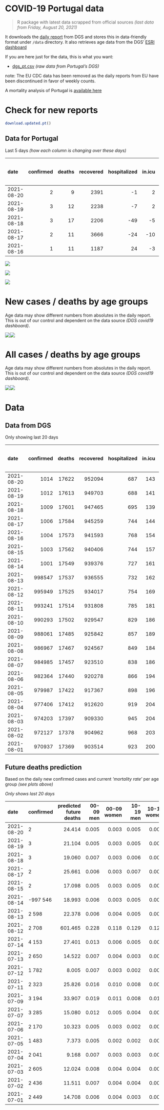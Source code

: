 COVID-19 Portugal data
================

> R package with latest data scrapped from official sources *(last data
> from Friday, August 20, 2021)*

It downloads the [daily
report](https://covid19.min-saude.pt/relatorio-de-situacao/) from DGS
and stores this in data-friendly format under `/data` directory. It also
retrieves age data from the DGS’ [ESRI
dashboard](https://covid19.min-saude.pt/ponto-de-situacao-atual-em-portugal/)

If you are here just for the data, this is what you want:

-   [dgs\_pt.csv](raw/master/data/dgs_pt.csv) *(raw data from Portugal’s
    DGS)*

note: The EU CDC data has been removed as the daily reports from EU have
been discontinued in favor of weekly counts.

A mortality analysis of Portugal is [available
here](https://averissimo.github.io/covid19-analysis/mortality.html)

# Check for new reports

``` r
download.updated.pt()
```

## Data for Portugal

Last 5 days *(how each column is changing over these days)*

| date       | confirmed | deaths | recovered | hospitalized | in.icu | first vaccine | second vaccine | confirmed m 00-09 | confirmed w 00-09 | confirmed m 10-19 | confirmed w 10-19 | confirmed m 20-29 | confirmed w 20-29 | confirmed m 30-39 | confirmed w 30-39 | confirmed m 40-49 | confirmed w 40-49 | confirmed m 50-59 | confirmed w 50-59 | confirmed m 60-69 | confirmed w 60-69 | confirmed m 70-79 | confirmed w 70-79 | confirmed m 80+ | confirmed w 80+ | death m 00-09 | death w 00-09 | death m 10-19 | death w 10-19 | death m 20-29 | death w 20-29 | death m 30-39 | death w 30-39 | death m 40-49 | death w 40-49 | death m 50-59 | death w 50-59 | death m 60-69 | death w 60-69 | death m 70-79 | death w 70-79 | death m 80+ | death w 80+ |
|:-----------|----------:|-------:|----------:|-------------:|-------:|--------------:|---------------:|------------------:|------------------:|------------------:|------------------:|------------------:|------------------:|------------------:|------------------:|------------------:|------------------:|------------------:|------------------:|------------------:|------------------:|------------------:|------------------:|----------------:|----------------:|--------------:|--------------:|--------------:|--------------:|--------------:|--------------:|--------------:|--------------:|--------------:|--------------:|--------------:|--------------:|--------------:|--------------:|--------------:|--------------:|------------:|------------:|
| 2021-08-20 |         2 |      9 |      2391 |           -1 |      2 |         59253 |          15342 |                74 |                81 |               255 |               257 |               375 |               328 |               180 |               163 |               113 |               132 |                86 |               129 |                55 |                77 |                48 |                57 |              30 |              65 |             0 |             0 |             0 |             0 |             0 |             0 |             0 |             0 |             0 |             0 |             0 |             1 |             0 |             0 |             3 |             0 |           2 |           3 |
| 2021-08-19 |         3 |     12 |      2238 |           -7 |      2 |         60866 |          18742 |                80 |                98 |               243 |               256 |               397 |               348 |               176 |               168 |               123 |               154 |                95 |               114 |                71 |                75 |                36 |                37 |              26 |              57 |             0 |             0 |             0 |             0 |             0 |             0 |             0 |             0 |             1 |             0 |             0 |             0 |             1 |             0 |             2 |             1 |           4 |           3 |
| 2021-08-18 |         3 |     17 |      2206 |          -49 |     -5 |         55108 |          25709 |               111 |                92 |               322 |               316 |               440 |               435 |               183 |               181 |               162 |               196 |               113 |               141 |                64 |                67 |                40 |                48 |              18 |              48 |             0 |             0 |             0 |             0 |             0 |             0 |             0 |             0 |             0 |             0 |             0 |             0 |             1 |             0 |             2 |             2 |           7 |           5 |
| 2021-08-17 |         2 |     11 |      3666 |          -24 |    -10 |         67142 |          31406 |                NA |                NA |                NA |                NA |                NA |                NA |                NA |                NA |                NA |                NA |                NA |                NA |                NA |                NA |                NA |                NA |              NA |              NA |            NA |            NA |            NA |            NA |            NA |            NA |            NA |            NA |            NA |            NA |            NA |            NA |            NA |            NA |            NA |            NA |          NA |          NA |
| 2021-08-16 |         1 |     11 |      1187 |           24 |     -3 |         48535 |           3348 |                NA |                NA |                NA |                NA |                NA |                NA |                NA |                NA |                NA |                NA |                NA |                NA |                NA |                NA |                NA |                NA |              NA |              NA |            NA |            NA |            NA |            NA |            NA |            NA |            NA |            NA |            NA |            NA |            NA |            NA |            NA |            NA |            NA |            NA |          NA |          NA |

![](README_files/figure-gfm/totals-1.svg)<!-- -->

![](README_files/figure-gfm/differential-1.svg)<!-- -->

![](README_files/figure-gfm/differential_7days-1.svg)<!-- -->

# New cases / deaths by age groups

Age data may show different numbers from absolutes in the daily report.
This is out of our control and dependent on the data source *(DGS
covid19 dashboard)*.

![](README_files/figure-gfm/new_cases_deaths-1.svg)<!-- -->![](README_files/figure-gfm/new_cases_deaths-2.svg)<!-- -->

# All cases / deaths by age groups

Age data may show different numbers from absolutes in the daily report.
This is out of our control and dependent on the data source *(DGS
covid19 dashboard)*.

![](README_files/figure-gfm/total_cases_deaths-1.svg)<!-- -->![](README_files/figure-gfm/total_cases_deaths-2.svg)<!-- -->

# Data

## Data from DGS

Only showing last 20 days

| date       | confirmed | deaths | recovered | hospitalized | in.icu | confirmed m 00-09 | confirmed w 00-09 | confirmed m 10-19 | confirmed w 10-19 | confirmed m 20-29 | confirmed w 20-29 | confirmed m 30-39 | confirmed w 30-39 | confirmed m 40-49 | confirmed w 40-49 | confirmed m 50-59 | confirmed w 50-59 | confirmed m 60-69 | confirmed w 60-69 | confirmed m 70-79 | confirmed w 70-79 | confirmed m 80+ | confirmed w 80+ | death m 00-09 | death w 00-09 | death m 10-19 | death w 10-19 | death m 20-29 | death w 20-29 | death m 30-39 | death w 30-39 | death m 40-49 | death w 40-49 | death m 50-59 | death w 50-59 | death m 60-69 | death w 60-69 | death m 70-79 | death w 70-79 | death m 80+ | death w 80+ | first vaccine | second vaccine |
|:-----------|----------:|-------:|----------:|-------------:|-------:|------------------:|------------------:|------------------:|------------------:|------------------:|------------------:|------------------:|------------------:|------------------:|------------------:|------------------:|------------------:|------------------:|------------------:|------------------:|------------------:|----------------:|----------------:|--------------:|--------------:|--------------:|--------------:|--------------:|--------------:|--------------:|--------------:|--------------:|--------------:|--------------:|--------------:|--------------:|--------------:|--------------:|--------------:|------------:|------------:|--------------:|---------------:|
| 2021-08-20 |      1014 |  17622 |    952094 |          687 |    143 |             31069 |             29917 |             52757 |             53152 |             78465 |             83828 |             70283 |             79690 |             73856 |             90850 |             62148 |             78197 |             45399 |             49655 |             28724 |             32265 |           24599 |           49055 |             2 |             1 |             1 |             1 |             8 |             5 |            25 |            20 |           105 |            66 |           350 |           149 |          1113 |           484 |          2364 |          1414 |        5285 |        6229 |       7669932 |        5627559 |
| 2021-08-19 |      1012 |  17613 |    949703 |          688 |    141 |             30995 |             29836 |             52502 |             52895 |             78090 |             83500 |             70103 |             79527 |             73743 |             90718 |             62062 |             78068 |             45344 |             49578 |             28676 |             32208 |           24569 |           48990 |             2 |             1 |             1 |             1 |             8 |             5 |            25 |            20 |           105 |            66 |           350 |           148 |          1113 |           484 |          2361 |          1414 |        5283 |        6226 |       7610679 |        5612217 |
| 2021-08-18 |      1009 |  17601 |    947465 |          695 |    139 |             30915 |             29738 |             52259 |             52639 |             77693 |             83152 |             69927 |             79359 |             73620 |             90564 |             61967 |             77954 |             45273 |             49503 |             28640 |             32171 |           24543 |           48933 |             2 |             1 |             1 |             1 |             8 |             5 |            25 |            20 |           104 |            66 |           350 |           148 |          1112 |           484 |          2359 |          1413 |        5279 |        6223 |       7549813 |        5593475 |
| 2021-08-17 |      1006 |  17584 |    945259 |          744 |    144 |             30804 |             29646 |             51937 |             52323 |             77253 |             82717 |             69744 |             79178 |             73458 |             90368 |             61854 |             77813 |             45209 |             49436 |             28600 |             32123 |           24525 |           48885 |             2 |             1 |             1 |             1 |             8 |             5 |            25 |            20 |           104 |            66 |           350 |           148 |          1111 |           484 |          2357 |          1411 |        5272 |        6218 |       7494705 |        5567766 |
| 2021-08-16 |      1004 |  17573 |    941593 |          768 |    154 |                NA |                NA |                NA |                NA |                NA |                NA |                NA |                NA |                NA |                NA |                NA |                NA |                NA |                NA |                NA |                NA |              NA |              NA |            NA |            NA |            NA |            NA |            NA |            NA |            NA |            NA |            NA |            NA |            NA |            NA |            NA |            NA |            NA |            NA |          NA |          NA |       7427563 |        5536360 |
| 2021-08-15 |      1003 |  17562 |    940406 |          744 |    157 |             30708 |             29543 |             51585 |             51966 |             76796 |             82292 |             69541 |             78965 |             73283 |             90172 |             61695 |             77661 |             45144 |             49347 |             28552 |             32076 |           24490 |           48823 |             2 |             1 |             1 |             1 |             8 |             5 |            25 |            20 |           104 |            66 |           350 |           148 |          1108 |           484 |          2356 |          1404 |        5268 |        6211 |       7379028 |        5533012 |
| 2021-08-14 |      1001 |  17549 |    939376 |          727 |    161 |             30623 |             29448 |             51340 |             51745 |             76454 |             82019 |             69392 |             78824 |             73177 |             90058 |             61605 |             77565 |             45085 |             49287 |             28520 |             32030 |           24469 |           48785 |             2 |             1 |             1 |             1 |             8 |             5 |            25 |            20 |           104 |            66 |           350 |           148 |          1108 |           483 |          2352 |          1404 |        5265 |        6206 |       7280047 |        5528274 |
| 2021-08-13 |    998547 |  17537 |    936555 |          732 |    162 |             30525 |             29371 |             51066 |             51479 |             76072 |             81681 |             69210 |             78634 |             73054 |             89910 |             61520 |             77444 |             45018 |             49221 |             28485 |             31982 |           24443 |           48746 |             2 |             1 |             1 |             1 |             8 |             5 |            25 |            20 |           103 |            66 |           350 |           147 |          1107 |           483 |          2351 |          1402 |        5263 |        6202 |       7201615 |        5488338 |
| 2021-08-12 |    995949 |  17525 |    934017 |          754 |    169 |             30428 |             29265 |             50795 |             51220 |             75713 |             81330 |             69041 |             78471 |             72936 |             89738 |             61406 |             77325 |             44960 |             49142 |             28451 |             31949 |           24404 |           48697 |             2 |             1 |             1 |             1 |             7 |             5 |            25 |            20 |           103 |            66 |           350 |           147 |          1105 |           483 |          2349 |          1401 |        5260 |        6199 |       7155540 |        5443210 |
| 2021-08-11 |    993241 |  17514 |    931808 |          785 |    181 |                NA |                NA |                NA |                NA |                NA |                NA |                NA |                NA |                NA |                NA |                NA |                NA |                NA |                NA |                NA |                NA |              NA |              NA |            NA |            NA |            NA |            NA |            NA |            NA |            NA |            NA |            NA |            NA |            NA |            NA |            NA |            NA |            NA |            NA |          NA |          NA |       7094437 |        5411701 |
| 2021-08-10 |    990293 |  17502 |    929547 |          829 |    186 |                NA |                NA |                NA |                NA |                NA |                NA |                NA |                NA |                NA |                NA |                NA |                NA |                NA |                NA |                NA |                NA |              NA |              NA |            NA |            NA |            NA |            NA |            NA |            NA |            NA |            NA |            NA |            NA |            NA |            NA |            NA |            NA |            NA |            NA |          NA |          NA |       7031406 |        5373928 |
| 2021-08-09 |    988061 |  17485 |    925842 |          857 |    189 |                NA |                NA |                NA |                NA |                NA |                NA |                NA |                NA |                NA |                NA |                NA |                NA |                NA |                NA |                NA |                NA |              NA |              NA |            NA |            NA |            NA |            NA |            NA |            NA |            NA |            NA |            NA |            NA |            NA |            NA |            NA |            NA |            NA |            NA |          NA |          NA |       6981341 |        5337603 |
| 2021-08-08 |    986967 |  17467 |    924567 |          849 |    184 |                NA |                NA |                NA |                NA |                NA |                NA |                NA |                NA |                NA |                NA |                NA |                NA |                NA |                NA |                NA |                NA |              NA |              NA |            NA |            NA |            NA |            NA |            NA |            NA |            NA |            NA |            NA |            NA |            NA |            NA |            NA |            NA |            NA |            NA |          NA |          NA |       6959984 |        5313927 |
| 2021-08-07 |    984985 |  17457 |    923510 |          838 |    186 |                NA |                NA |                NA |                NA |                NA |                NA |                NA |                NA |                NA |                NA |                NA |                NA |                NA |                NA |                NA |                NA |              NA |              NA |            NA |            NA |            NA |            NA |            NA |            NA |            NA |            NA |            NA |            NA |            NA |            NA |            NA |            NA |            NA |            NA |          NA |          NA |       6924895 |        5261530 |
| 2021-08-06 |    982364 |  17440 |    920278 |          866 |    194 |                NA |                NA |                NA |                NA |                NA |                NA |                NA |                NA |                NA |                NA |                NA |                NA |                NA |                NA |                NA |                NA |              NA |              NA |            NA |            NA |            NA |            NA |            NA |            NA |            NA |            NA |            NA |            NA |            NA |            NA |            NA |            NA |            NA |            NA |          NA |          NA |       6884703 |        5200840 |
| 2021-08-05 |    979987 |  17422 |    917367 |          898 |    196 |                NA |                NA |                NA |                NA |                NA |                NA |                NA |                NA |                NA |                NA |                NA |                NA |                NA |                NA |                NA |                NA |              NA |              NA |            NA |            NA |            NA |            NA |            NA |            NA |            NA |            NA |            NA |            NA |            NA |            NA |            NA |            NA |            NA |            NA |          NA |          NA |       6847225 |        5135830 |
| 2021-08-04 |    977406 |  17412 |    912620 |          919 |    204 |                NA |                NA |                NA |                NA |                NA |                NA |                NA |                NA |                NA |                NA |                NA |                NA |                NA |                NA |                NA |                NA |              NA |              NA |            NA |            NA |            NA |            NA |            NA |            NA |            NA |            NA |            NA |            NA |            NA |            NA |            NA |            NA |            NA |            NA |          NA |          NA |       6800840 |        5076293 |
| 2021-08-03 |    974203 |  17397 |    909330 |          945 |    204 |                NA |                NA |                NA |                NA |                NA |                NA |                NA |                NA |                NA |                NA |                NA |                NA |                NA |                NA |                NA |                NA |              NA |              NA |            NA |            NA |            NA |            NA |            NA |            NA |            NA |            NA |            NA |            NA |            NA |            NA |            NA |            NA |            NA |            NA |          NA |          NA |            NA |             NA |
| 2021-08-02 |    972127 |  17378 |    904962 |          968 |    203 |                NA |                NA |                NA |                NA |                NA |                NA |                NA |                NA |                NA |                NA |                NA |                NA |                NA |                NA |                NA |                NA |              NA |              NA |            NA |            NA |            NA |            NA |            NA |            NA |            NA |            NA |            NA |            NA |            NA |            NA |            NA |            NA |            NA |            NA |          NA |          NA |       6772846 |        5019116 |
| 2021-08-01 |    970937 |  17369 |    903514 |          923 |    200 |                NA |                NA |                NA |                NA |                NA |                NA |                NA |                NA |                NA |                NA |                NA |                NA |                NA |                NA |                NA |                NA |              NA |              NA |            NA |            NA |            NA |            NA |            NA |            NA |            NA |            NA |            NA |            NA |            NA |            NA |            NA |            NA |            NA |            NA |          NA |          NA |       6728838 |        4927955 |

## Future deaths prediction

Based on the daily new confirmed cases and current *‘mortality rate’*
per age group *(see plots above)*

*Only shows last 20 days*

| date       | confirmed | predicted future deaths | 00-09 men | 00-09 women | 10-19 men | 10-19 women | 20-29 men | 20-29 women | 30-39 men | 30-39 women | 40-49 men | 40-49 women | 50-59 men | 50-59 women | 60-69 men | 60-69 women | 70-79 men | 70-79 women | 80+ men | 80+ women |
|:-----------|:----------|------------------------:|----------:|------------:|----------:|------------:|----------:|------------:|----------:|------------:|----------:|------------:|----------:|------------:|----------:|------------:|----------:|------------:|--------:|----------:|
| 2021-08-20 | 2         |                  24.414 |     0.005 |       0.003 |     0.005 |       0.005 |     0.038 |       0.020 |     0.064 |       0.041 |     0.161 |       0.096 |     0.484 |       0.246 |     1.348 |       0.751 |     3.950 |       2.498 |   6.445 |     8.254 |
| 2021-08-19 | 3         |                  21.104 |     0.005 |       0.003 |     0.005 |       0.005 |     0.040 |       0.021 |     0.063 |       0.042 |     0.175 |       0.112 |     0.535 |       0.217 |     1.741 |       0.731 |     2.963 |       1.622 |   5.586 |     7.238 |
| 2021-08-18 | 3         |                  19.060 |     0.007 |       0.003 |     0.006 |       0.006 |     0.045 |       0.026 |     0.065 |       0.045 |     0.230 |       0.142 |     0.636 |       0.269 |     1.569 |       0.653 |     3.292 |       2.104 |   3.867 |     6.095 |
| 2021-08-17 | 2         |                  25.661 |     0.006 |       0.003 |     0.007 |       0.007 |     0.047 |       0.025 |     0.072 |       0.053 |     0.249 |       0.142 |     0.895 |       0.290 |     1.594 |       0.868 |     3.950 |       2.060 |   7.520 |     7.873 |
| 2021-08-15 | 2         |                  17.098 |     0.005 |       0.003 |     0.005 |       0.004 |     0.035 |       0.016 |     0.053 |       0.035 |     0.151 |       0.083 |     0.507 |       0.183 |     1.446 |       0.585 |     2.634 |       2.016 |   4.512 |     4.825 |
| 2021-08-14 | -997 546  |                  18.993 |     0.006 |       0.003 |     0.005 |       0.005 |     0.039 |       0.020 |     0.065 |       0.048 |     0.175 |       0.108 |     0.479 |       0.231 |     1.643 |       0.643 |     2.881 |       2.104 |   5.586 |     4.952 |
| 2021-08-13 | 2 598     |                  22.378 |     0.006 |       0.004 |     0.005 |       0.005 |     0.037 |       0.021 |     0.060 |       0.041 |     0.168 |       0.125 |     0.642 |       0.227 |     1.422 |       0.770 |     2.798 |       1.446 |   8.379 |     6.222 |
| 2021-08-12 | 2 708     |                 601.465 |     0.228 |       0.118 |     0.129 |       0.128 |     1.038 |       0.557 |     2.383 |       1.643 |     7.113 |       4.111 |    17.030 |       6.785 |    46.654 |      20.226 |    93.000 |      57.323 | 163.068 |   179.931 |
| 2021-07-14 | 4 153     |                  27.401 |     0.013 |       0.006 |     0.005 |       0.006 |     0.058 |       0.031 |     0.138 |       0.089 |     0.434 |       0.240 |     0.732 |       0.307 |     2.010 |       0.975 |     5.185 |       3.068 |   6.231 |     7.873 |
| 2021-07-13 | 2 650     |                  14.522 |     0.007 |       0.004 |     0.003 |       0.003 |     0.040 |       0.019 |     0.088 |       0.055 |     0.314 |       0.155 |     0.631 |       0.210 |     1.397 |       0.721 |     2.387 |       1.622 |   3.438 |     3.428 |
| 2021-07-12 | 1 782     |                   8.005 |     0.007 |       0.003 |     0.002 |       0.002 |     0.023 |       0.012 |     0.069 |       0.043 |     0.200 |       0.087 |     0.394 |       0.158 |     0.588 |       0.468 |     1.235 |       1.227 |   1.074 |     2.413 |
| 2021-07-11 | 2 323     |                  25.826 |     0.016 |       0.010 |     0.008 |       0.008 |     0.071 |       0.039 |     0.177 |       0.118 |     0.545 |       0.323 |     1.200 |       0.495 |     3.015 |       1.131 |     4.527 |       3.331 |   4.082 |     6.730 |
| 2021-07-09 | 3 194     |                  33.907 |     0.019 |       0.011 |     0.008 |       0.010 |     0.084 |       0.049 |     0.210 |       0.149 |     0.729 |       0.378 |     1.160 |       0.476 |     3.359 |       1.501 |     5.103 |       3.550 |   6.445 |    10.666 |
| 2021-07-07 | 3 285     |                  15.080 |     0.012 |       0.005 |     0.004 |       0.005 |     0.042 |       0.023 |     0.110 |       0.074 |     0.350 |       0.210 |     0.670 |       0.284 |     1.863 |       0.848 |     3.374 |       1.884 |   2.148 |     3.174 |
| 2021-07-06 | 2 170     |                  10.323 |     0.005 |       0.003 |     0.002 |       0.003 |     0.031 |       0.016 |     0.077 |       0.047 |     0.277 |       0.137 |     0.501 |       0.177 |     0.760 |       0.575 |     2.304 |       1.052 |   2.578 |     1.778 |
| 2021-07-05 | 1 483     |                   7.373 |     0.005 |       0.002 |     0.002 |       0.002 |     0.019 |       0.011 |     0.051 |       0.035 |     0.155 |       0.089 |     0.259 |       0.126 |     0.785 |       0.234 |     1.728 |       1.008 |   1.719 |     1.143 |
| 2021-07-04 | 2 041     |                   9.168 |     0.007 |       0.003 |     0.003 |       0.003 |     0.026 |       0.015 |     0.069 |       0.047 |     0.218 |       0.119 |     0.400 |       0.183 |     0.883 |       0.448 |     1.893 |       1.139 |   1.934 |     1.778 |
| 2021-07-03 | 2 605     |                  12.024 |     0.008 |       0.004 |     0.004 |       0.004 |     0.035 |       0.017 |     0.095 |       0.068 |     0.267 |       0.156 |     0.580 |       0.194 |     1.520 |       0.487 |     1.811 |       1.490 |   2.363 |     2.921 |
| 2021-07-02 | 2 436     |                  11.511 |     0.007 |       0.004 |     0.004 |       0.003 |     0.035 |       0.018 |     0.089 |       0.053 |     0.257 |       0.125 |     0.496 |       0.173 |     1.299 |       0.526 |     1.893 |       1.665 |   2.578 |     2.286 |
| 2021-07-01 | 2 449     |                  14.708 |     0.006 |       0.004 |     0.003 |       0.003 |     0.033 |       0.019 |     0.080 |       0.053 |     0.250 |       0.161 |     0.541 |       0.225 |     1.422 |       0.643 |     3.457 |       1.841 |   2.793 |     3.174 |
